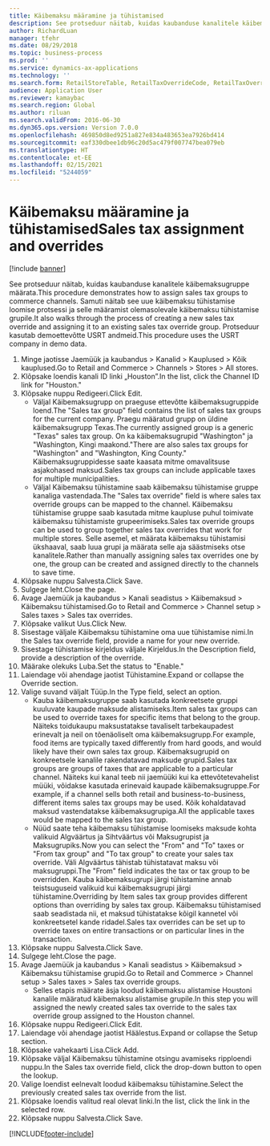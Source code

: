 ```yaml
---
title: Käibemaksu määramine ja tühistamised
description: See protseduur näitab, kuidas kaubanduse kanalitele käibemaksugruppe määrata.
author: RichardLuan
manager: tfehr
ms.date: 08/29/2018
ms.topic: business-process
ms.prod: ''
ms.service: dynamics-ax-applications
ms.technology: ''
ms.search.form: RetailStoreTable, RetailTaxOverrideCode, RetailTaxOverrideGroup
audience: Application User
ms.reviewer: kamaybac
ms.search.region: Global
ms.author: riluan
ms.search.validFrom: 2016-06-30
ms.dyn365.ops.version: Version 7.0.0
ms.openlocfilehash: 469850d8ed9251a827e834a483653ea7926bd414
ms.sourcegitcommit: eaf330dbee1db96c20d5ac479f007747bea079eb
ms.translationtype: HT
ms.contentlocale: et-EE
ms.lasthandoff: 02/15/2021
ms.locfileid: "5244059"
---
```

# <a name="sales-tax-assignment-and-overrides"></a><span data-ttu-id="ca502-103">Käibemaksu määramine ja tühistamised</span><span class="sxs-lookup"><span data-stu-id="ca502-103">Sales tax assignment and overrides</span></span>

[!include [banner](../../includes/banner.md)]

<span data-ttu-id="ca502-104">See protseduur näitab, kuidas kaubanduse kanalitele käibemaksugruppe määrata.</span><span class="sxs-lookup"><span data-stu-id="ca502-104">This procedure demonstrates how to assign sales tax groups to commerce channels.</span></span> <span data-ttu-id="ca502-105">Samuti näitab see uue käibemaksu tühistamise loomise protsessi ja selle määramist olemasolevale käibemaksu tühistamise grupile.</span><span class="sxs-lookup"><span data-stu-id="ca502-105">It also walks through the process of creating a new sales tax override and assigning it to an existing sales tax override group.</span></span> <span data-ttu-id="ca502-106">Protseduur kasutab demoettevõtte USRT andmeid.</span><span class="sxs-lookup"><span data-stu-id="ca502-106">This procedure uses the USRT company in demo data.</span></span>

1. <span data-ttu-id="ca502-107">Minge jaotisse Jaemüük ja kaubandus > Kanalid > Kauplused > Kõik kauplused.</span><span class="sxs-lookup"><span data-stu-id="ca502-107">Go to Retail and Commerce > Channels > Stores > All stores.</span></span>
2. <span data-ttu-id="ca502-108">Klõpsake loendis kanali ID linki „Houston”.</span><span class="sxs-lookup"><span data-stu-id="ca502-108">In the list, click the Channel ID link for "Houston."</span></span>
3. <span data-ttu-id="ca502-109">Klõpsake nuppu Redigeeri.</span><span class="sxs-lookup"><span data-stu-id="ca502-109">Click Edit.</span></span>
    * <span data-ttu-id="ca502-110">Väljal Käibemaksugrupp on praeguse ettevõtte käibemaksugruppide loend.</span><span class="sxs-lookup"><span data-stu-id="ca502-110">The "Sales tax group" field contains the list of sales tax groups for the current company.</span></span> <span data-ttu-id="ca502-111">Praegu määratud grupp on üldine käibemaksugrupp Texas.</span><span class="sxs-lookup"><span data-stu-id="ca502-111">The currently assigned group is a generic "Texas" sales tax group.</span></span> <span data-ttu-id="ca502-112">On ka käibemaksugrupid "Washington" ja "Washington, Kingi maakond."</span><span class="sxs-lookup"><span data-stu-id="ca502-112">There are also sales tax groups for "Washington" and "Washington, King County."</span></span> <span data-ttu-id="ca502-113">Käibemaksugruppidesse saate kaasata mitme omavalitsuse asjakohased maksud.</span><span class="sxs-lookup"><span data-stu-id="ca502-113">Sales tax groups can include applicable taxes for multiple municipalities.</span></span>  
    * <span data-ttu-id="ca502-114">Väljal Käibemaksu tühistamine saab käibemaksu tühistamise gruppe kanaliga vastendada.</span><span class="sxs-lookup"><span data-stu-id="ca502-114">The "Sales tax override" field is where sales tax override groups can be mapped to the channel.</span></span> <span data-ttu-id="ca502-115">Käibemaksu tühistamise gruppe saab kasutada mitme kaupluse puhul toimivate käibemaksu tühistamiste grupeerimiseks.</span><span class="sxs-lookup"><span data-stu-id="ca502-115">Sales tax override groups can be used to group together sales tax overrides that work for multiple stores.</span></span> <span data-ttu-id="ca502-116">Selle asemel, et määrata käibemaksu tühistamisi ükshaaval, saab luua grupi ja määrata selle aja säästmiseks otse kanalitele.</span><span class="sxs-lookup"><span data-stu-id="ca502-116">Rather than manually assigning sales tax overrides one by one, the group can be created and assigned directly to the channels to save time.</span></span>  
4. <span data-ttu-id="ca502-117">Klõpsake nuppu Salvesta.</span><span class="sxs-lookup"><span data-stu-id="ca502-117">Click Save.</span></span>
5. <span data-ttu-id="ca502-118">Sulgege leht.</span><span class="sxs-lookup"><span data-stu-id="ca502-118">Close the page.</span></span>
6. <span data-ttu-id="ca502-119">Avage Jaemüük ja kaubandus > Kanali seadistus > Käibemaksud > Käibemaksu tühistamised.</span><span class="sxs-lookup"><span data-stu-id="ca502-119">Go to Retail and Commerce > Channel setup > Sales taxes > Sales tax overrides.</span></span>
7. <span data-ttu-id="ca502-120">Klõpsake valikut Uus.</span><span class="sxs-lookup"><span data-stu-id="ca502-120">Click New.</span></span>
8. <span data-ttu-id="ca502-121">Sisestage väljale Käibemaksu tühistamine oma uue tühistamise nimi.</span><span class="sxs-lookup"><span data-stu-id="ca502-121">In the Sales tax override field, provide a name for your new override.</span></span>
9. <span data-ttu-id="ca502-122">Sisestage tühistamise kirjeldus väljale Kirjeldus.</span><span class="sxs-lookup"><span data-stu-id="ca502-122">In the Description field, provide a description of the override.</span></span>
10. <span data-ttu-id="ca502-123">Määrake olekuks Luba.</span><span class="sxs-lookup"><span data-stu-id="ca502-123">Set the status to "Enable."</span></span>
11. <span data-ttu-id="ca502-124">Laiendage või ahendage jaotist Tühistamine.</span><span class="sxs-lookup"><span data-stu-id="ca502-124">Expand or collapse the Override section.</span></span>
12. <span data-ttu-id="ca502-125">Valige suvand väljalt Tüüp.</span><span class="sxs-lookup"><span data-stu-id="ca502-125">In the Type field, select an option.</span></span>
    * <span data-ttu-id="ca502-126">Kauba käibemaksugruppe saab kasutada konkreetsete gruppi kuuluvate kaupade maksude alistamiseks.</span><span class="sxs-lookup"><span data-stu-id="ca502-126">Item sales tax groups can be used to override taxes for specific items that belong to the group.</span></span> <span data-ttu-id="ca502-127">Näiteks toidukaupu maksustatakse tavaliselt tarbekaupadest erinevalt ja neil on tõenäoliselt oma käibemaksugrupp.</span><span class="sxs-lookup"><span data-stu-id="ca502-127">For example, food items are typically taxed differently from hard goods, and would likely have their own sales tax group.</span></span> <span data-ttu-id="ca502-128">Käibemaksugrupid on konkreetsele kanalile rakendatavad maksude grupid.</span><span class="sxs-lookup"><span data-stu-id="ca502-128">Sales tax groups are groups of taxes that are applicable to a particular channel.</span></span> <span data-ttu-id="ca502-129">Näiteks kui kanal teeb nii jaemüüki kui ka ettevõtetevahelist müüki, võidakse kasutada erinevaid kaupade käibemaksugruppe.</span><span class="sxs-lookup"><span data-stu-id="ca502-129">For example, if a channel sells both retail and business-to-business, different items sales tax groups may be used.</span></span> <span data-ttu-id="ca502-130">Kõik kohaldatavad maksud vastendatakse käibemaksugrupiga.</span><span class="sxs-lookup"><span data-stu-id="ca502-130">All the applicable taxes would be mapped to the sales tax group.</span></span>  
    * <span data-ttu-id="ca502-131">Nüüd saate teha käibemaksu tühistamise loomiseks maksude kohta valikuid Algväärtus ja Sihtväärtus või Maksugrupist ja Maksugrupiks.</span><span class="sxs-lookup"><span data-stu-id="ca502-131">Now you can select the "From" and "To" taxes or "From tax group" and "To tax group" to create your sales tax override.</span></span> <span data-ttu-id="ca502-132">Väli Algväärtus tähistab tühistatavat maksu või maksugruppi.</span><span class="sxs-lookup"><span data-stu-id="ca502-132">The "From" field indicates the tax or tax group to be overridden.</span></span> <span data-ttu-id="ca502-133">Kauba käibemaksugrupi järgi tühistamine annab teistsuguseid valikuid kui käibemaksugrupi järgi tühistamine.</span><span class="sxs-lookup"><span data-stu-id="ca502-133">Overriding by Item sales tax group provides different options than overriding by sales tax group.</span></span> <span data-ttu-id="ca502-134">Käibemaksu tühistamised saab seadistada nii, et maksud tühistatakse kõigil kannetel või konkreetsetel kande ridadel.</span><span class="sxs-lookup"><span data-stu-id="ca502-134">Sales tax overrides can be set up to override taxes on entire transactions or on particular lines in the transaction.</span></span>  
13. <span data-ttu-id="ca502-135">Klõpsake nuppu Salvesta.</span><span class="sxs-lookup"><span data-stu-id="ca502-135">Click Save.</span></span>
14. <span data-ttu-id="ca502-136">Sulgege leht.</span><span class="sxs-lookup"><span data-stu-id="ca502-136">Close the page.</span></span>
15. <span data-ttu-id="ca502-137">Avage Jaemüük ja kaubandus > Kanali seadistus > Käibemaksud > Käibemaksu tühistamise grupid.</span><span class="sxs-lookup"><span data-stu-id="ca502-137">Go to Retail and Commerce > Channel setup > Sales taxes > Sales tax override groups.</span></span>
    * <span data-ttu-id="ca502-138">Selles etapis määrate äsja loodud käibemaksu alistamise Houstoni kanalile määratud käibemaksu alistamise grupile.</span><span class="sxs-lookup"><span data-stu-id="ca502-138">In this step you will assigned the newly created sales tax override to the sales tax override group assigned to the Houston channel.</span></span>  
16. <span data-ttu-id="ca502-139">Klõpsake nuppu Redigeeri.</span><span class="sxs-lookup"><span data-stu-id="ca502-139">Click Edit.</span></span>
17. <span data-ttu-id="ca502-140">Laiendage või ahendage jaotist Häälestus.</span><span class="sxs-lookup"><span data-stu-id="ca502-140">Expand or collapse the Setup section.</span></span>
18. <span data-ttu-id="ca502-141">Klõpsake vahekaarti Lisa.</span><span class="sxs-lookup"><span data-stu-id="ca502-141">Click Add.</span></span>
19. <span data-ttu-id="ca502-142">Klõpsake väljal Käibemaksu tühistamine otsingu avamiseks ripploendi nuppu.</span><span class="sxs-lookup"><span data-stu-id="ca502-142">In the Sales tax override field, click the drop-down button to open the lookup.</span></span>
20. <span data-ttu-id="ca502-143">Valige loendist eelnevalt loodud käibemaksu tühistamine.</span><span class="sxs-lookup"><span data-stu-id="ca502-143">Select the previously created sales tax override from the list.</span></span>
21. <span data-ttu-id="ca502-144">Klõpsake loendis valitud real olevat linki.</span><span class="sxs-lookup"><span data-stu-id="ca502-144">In the list, click the link in the selected row.</span></span>
22. <span data-ttu-id="ca502-145">Klõpsake nuppu Salvesta.</span><span class="sxs-lookup"><span data-stu-id="ca502-145">Click Save.</span></span>



[!INCLUDE[footer-include](../../../includes/footer-banner.md)]